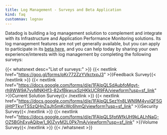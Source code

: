 ```yaml
---
title: Log Management - Surveys and Beta Application
kind: faq
customnav: lognav
---
```


Datadog is building a log management solution to complement and integrate with its Infrastructure and Application Performance Monitoring solutions. Its log management features are not yet generally available, but you can apply to participate in its [beta here](https://www.datadoghq.com/log-management/), and you can help today by sharing your own experience/interests with log management by completing the following surveys:

{{< whatsnext desc="List of surveys:" >}}
    {{< nextlink href="https://goo.gl/forms/pKr772ZzYVkctxpJ3" >}}Feedback Survey{{< /nextlink >}}
    {{< nextlink href="https://docs.google.com/forms/d/e/1FAIpQLSdAubfoMgyt-rh9WW9A7vvMNKHf3-82xfBkwuxSzHKkUCR9FA/viewform?usp=sf_link" >}}Current Solution Survey{{< /nextlink >}}
    {{< nextlink href="https://docs.google.com/forms/d/e/1FAIpQLSezYn8LWN9M4vyiQF5GjiHtPTkvrTSSzQHnZqJh5mKcWc6hmQ/viewform?usp=sf_link" >}}Security Survey{{< /nextlink >}}
    {{< nextlink href="https://docs.google.com/forms/d/e/1FAIpQLSfptWfkUH9kLALhNaG-OZ5BGhExyAQjbw1_90ZvyM2L0Pk7mA/viewform?usp=sf_link" >}}Volume Survey{{< /nextlink >}}
{{< /whatsnext >}}
